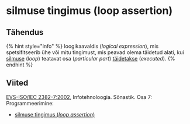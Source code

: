 # silmuse tingimus \(loop assertion\)

## Tähendus

{% hint style="info" %}
loogikaavaldis \(_logical expression_\), mis spetsifitseerib ühe või mitu tingimust, mis peavad olema täidetud alati, kui [silmuse](silmus-loop.md) \(_loop_\) teatavat osa \(_particular part_\) [täidetakse](taeitmine-execution.md) \(_executed_\).
{% endhint %}

## Viited

[EVS-ISO/IEC 2382-7:2002](https://www.evs.ee/et/evs-iso-iec-2382-7-2002), Infotehnoloogia. Sõnastik. Osa 7: Programmeerimine:

* [silmuse tingimus \(_loop assertion_\)](http://www.eki.ee/dict/its/index.cgi?Q=D0BE422C-6C03-1014-88DC-FC5F0DBED45A&F=GUID&C01=1&C02=0&C10=1)



